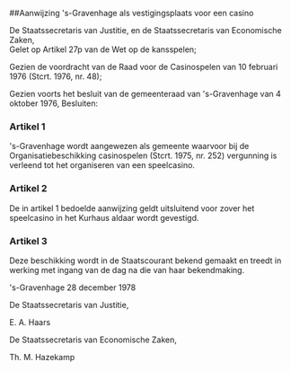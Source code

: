 <meta http-equiv='Content-Type' content='text/html; charset=utf-8' />

##Aanwijzing 's-Gravenhage als vestigingsplaats voor een casino

De Staatssecretaris van Justitie, en de Staatssecretaris van Economische Zaken,  
Gelet op Artikel 27p van de Wet op de kansspelen;

Gezien de voordracht van de Raad voor de Casinospelen van 10 februari 1976 (Stcrt. 1976, nr. 48);

Gezien voorts het besluit van de gemeenteraad van 's-Gravenhage van 4 oktober 1976,
Besluiten:    

### Artikel  1  

's-Gravenhage wordt aangewezen als gemeente waarvoor bij de Organisatiebeschikking casinospelen (Stcrt. 1975, nr. 252) vergunning is verleend tot het organiseren van een speelcasino.  

### Artikel  2  

De in artikel 1 bedoelde aanwijzing geldt uitsluitend voor zover het speelcasino in het Kurhaus aldaar wordt gevestigd.  

### Artikel  3  

Deze beschikking wordt in de Staatscourant bekend gemaakt en treedt in werking met ingang van de dag na die van haar bekendmaking.  

's-Gravenhage 
28 december 1978    

De 
Staatssecretaris van Justitie, 

E. A. Haars   

De 
Staatssecretaris van Economische Zaken, 

Th. M. Hazekamp      
